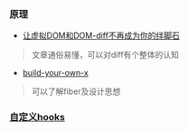 ### 原理

- [让虚拟DOM和DOM-diff不再成为你的绊脚石](https://juejin.cn/post/6844903806132568072)
> 文章通俗易懂，可以对diff有个整体的认知

- [build-your-own-x](https://pomb.us/build-your-own-react/)
> 可以了解fiber及设计思想

### [自定义hooks](./hooks.js)